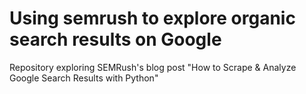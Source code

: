 # Using semrush to explore organic search results on Google
Repository exploring SEMRush's blog post "How to Scrape & Analyze Google Search Results with Python"
